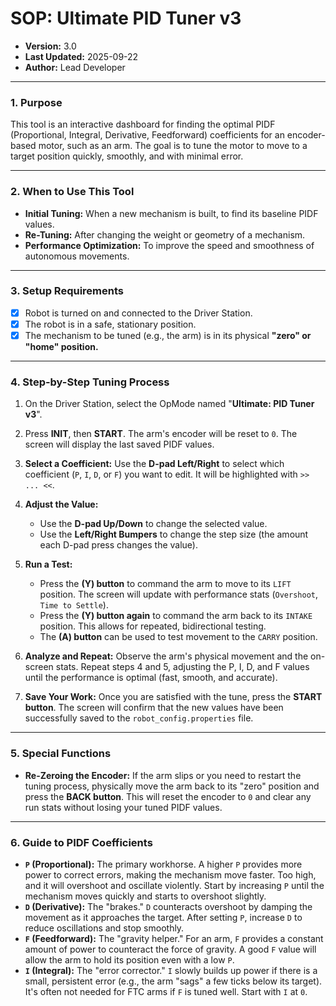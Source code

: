 # SOP: Ultimate PID Tuner v3

- **Version:** 3.0
- **Last Updated:** 2025-09-22
- **Author:** Lead Developer

---

### 1. Purpose

This tool is an interactive dashboard for finding the optimal PIDF (Proportional, Integral, Derivative, Feedforward) coefficients for an encoder-based motor, such as an arm. The goal is to tune the motor to move to a target position quickly, smoothly, and with minimal error.

---

### 2. When to Use This Tool

- **Initial Tuning:** When a new mechanism is built, to find its baseline PIDF values.
- **Re-Tuning:** After changing the weight or geometry of a mechanism.
- **Performance Optimization:** To improve the speed and smoothness of autonomous movements.

---

### 3. Setup Requirements

- [X] Robot is turned on and connected to the Driver Station.
- [X] The robot is in a safe, stationary position.
- [X] The mechanism to be tuned (e.g., the arm) is in its physical **"zero" or "home" position.**

---

### 4. Step-by-Step Tuning Process

1.  On the Driver Station, select the OpMode named "**Ultimate: PID Tuner v3**".
2.  Press **INIT**, then **START**. The arm's encoder will be reset to `0`. The screen will display the last saved PIDF values.

3.  **Select a Coefficient:** Use the **D-pad Left/Right** to select which coefficient (`P`, `I`, `D`, or `F`) you want to edit. It will be highlighted with `>> ... <<`.

4.  **Adjust the Value:**
    - Use the **D-pad Up/Down** to change the selected value.
    - Use the **Left/Right Bumpers** to change the step size (the amount each D-pad press changes the value).

5.  **Run a Test:**
    - Press the **(Y) button** to command the arm to move to its `LIFT` position. The screen will update with performance stats (`Overshoot`, `Time to Settle`).
    - Press the **(Y) button again** to command the arm back to its `INTAKE` position. This allows for repeated, bidirectional testing.
    - The **(A) button** can be used to test movement to the `CARRY` position.

6.  **Analyze and Repeat:** Observe the arm's physical movement and the on-screen stats. Repeat steps 4 and 5, adjusting the P, I, D, and F values until the performance is optimal (fast, smooth, and accurate).

7.  **Save Your Work:** Once you are satisfied with the tune, press the **START button**. The screen will confirm that the new values have been successfully saved to the `robot_config.properties` file.

---

### 5. Special Functions

- **Re-Zeroing the Encoder:** If the arm slips or you need to restart the tuning process, physically move the arm back to its "zero" position and press the **BACK button**. This will reset the encoder to `0` and clear any run stats without losing your tuned PIDF values.

---

### 6. Guide to PIDF Coefficients

- **`P` (Proportional):** The primary workhorse. A higher `P` provides more power to correct errors, making the mechanism move faster. Too high, and it will overshoot and oscillate violently. Start by increasing `P` until the mechanism moves quickly and starts to overshoot slightly.
- **`D` (Derivative):** The "brakes." `D` counteracts overshoot by damping the movement as it approaches the target. After setting `P`, increase `D` to reduce oscillations and stop smoothly.
- **`F` (Feedforward):** The "gravity helper." For an arm, `F` provides a constant amount of power to counteract the force of gravity. A good `F` value will allow the arm to hold its position even with a low `P`.
- **`I` (Integral):** The "error corrector." `I` slowly builds up power if there is a small, persistent error (e.g., the arm "sags" a few ticks below its target). It's often not needed for FTC arms if `F` is tuned well. Start with `I` at `0`.